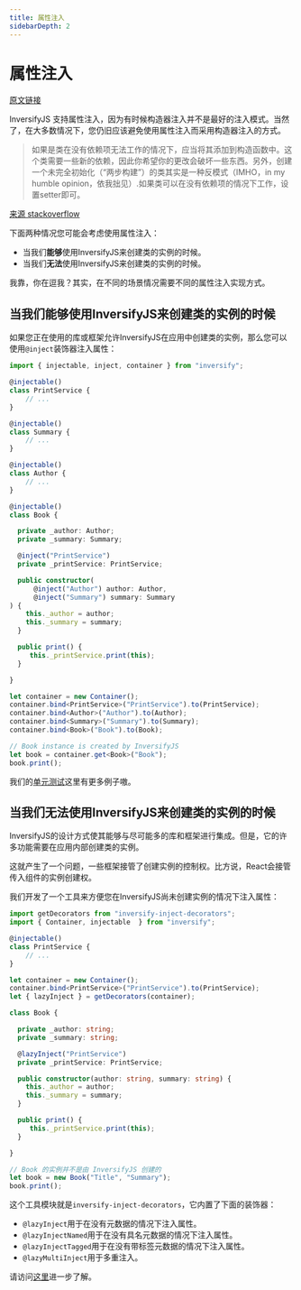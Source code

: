```yaml
---
title: 属性注入
sidebarDepth: 2
---
```


# 属性注入

[原文链接](https://github.com/inversify/InversifyJS/blob/master/wiki/property_injection.md)

InversifyJS 支持属性注入，因为有时候构造器注入并不是最好的注入模式。当然了，在大多数情况下，您仍旧应该避免使用属性注入而采用构造器注入的方式。

> 如果是类在没有依赖项无法工作的情况下，应当将其添加到构造函数中。这个类需要一些新的依赖，因此你希望你的更改会破坏一些东西。另外，创建一个未完全初始化（“两步构建”）的类其实是一种反模式（IMHO，in my humble opinion，依我拙见）.如果类可以在没有依赖项的情况下工作，设置setter即可。

[来源 stackoverflow](https://stackoverflow.com/questions/1503584/dependency-injection-through-constructors-or-property-setters)

下面两种情况您可能会考虑使用属性注入：

- 当我们**能够**使用InversifyJS来创建类的实例的时候。
- 当我们**无法**使用InversifyJS来创建类的实例的时候。

我靠，你在逗我？其实，在不同的场景情况需要不同的属性注入实现方式。

## 当我们**能够**使用InversifyJS来创建类的实例的时候

如果您正在使用的库或框架允许InversifyJS在应用中创建类的实例，那么您可以使用`@inject`装饰器注入属性：

```ts
import { injectable, inject, container } from "inversify";

@injectable()
class PrintService {
    // ...
}

@injectable()
class Summary {
    // ...
}

@injectable()
class Author {
    // ...
}

@injectable()
class Book {

  private _author: Author;
  private _summary: Summary;

  @inject("PrintService")
  private _printService: PrintService;

  public constructor(
      @inject("Author") author: Author,
      @inject("Summary") summary: Summary
) {
    this._author = author;
    this._summary = summary;
  }

  public print() {
     this._printService.print(this);
  }

}

let container = new Container();
container.bind<PrintService>("PrintService").to(PrintService);
container.bind<Author>("Author").to(Author);
container.bind<Summary>("Summary").to(Summary);
container.bind<Book>("Book").to(Book);

// Book instance is created by InversifyJS
let book = container.get<Book>("Book");
book.print();
```

我们的[单元测试](https://github.com/inversify/InversifyJS/blob/master/test/annotation/inject.test.ts)这里有更多例子嗷。


## 当我们**无法**使用InversifyJS来创建类的实例的时候

InversifyJS的设计方式使其能够与尽可能多的库和框架进行集成。但是，它的许多功能需要在应用内部创建类的实例。

这就产生了一个问题，一些框架接管了创建实例的控制权。比方说，React会接管传入组件的实例创建权。

我们开发了一个工具来方便您在InversifyJS尚未创建实例的情况下注入属性：

```ts
import getDecorators from "inversify-inject-decorators";
import { Container, injectable  } from "inversify";

@injectable()
class PrintService {
    // ...
}

let container = new Container();
container.bind<PrintService>("PrintService").to(PrintService);
let { lazyInject } = getDecorators(container);

class Book {

  private _author: string;
  private _summary: string;

  @lazyInject("PrintService")
  private _printService: PrintService;

  public constructor(author: string, summary: string) {
    this._author = author;
    this._summary = summary;
  }

  public print() {
     this._printService.print(this);
  }

}

// Book 的实例并不是由 InversifyJS 创建的
let book = new Book("Title", "Summary");
book.print();
```

这个工具模块就是`inversify-inject-decorators`，它内置了下面的装饰器：

- `@lazyInject`用于在没有元数据的情况下注入属性。
- `@lazyInjectNamed`用于在没有具名元数据的情况下注入属性。
- `@lazyInjectTagged`用于在没有带标签元数据的情况下注入属性。
- `@lazyMultiInject`用于多重注入。

请访问[这里](https://github.com/inversify/inversify-inject-decorators)进一步了解。


